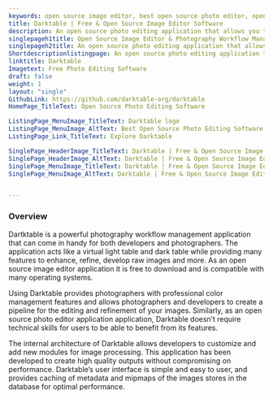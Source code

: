 ```yaml
---
keywords: open source image editor, best open source photo editor, open source photo editing software, best free image editing software, open source photography, dark table software, darktable photo editing
title: Darktable | Free & Open Source Image Editor Software
description: An open source photo editing application that allows you to manage and develop raw images. It also lets you enhance raw images and manage their database.
singlepageh1title: Open Source Image Editor & Photography Workflow Manager
singlepageh2title: An open source photo editing application that allows you to manage and develop raw images. It also lets you enhance raw images and manage their database.
Shortdescriptionlistingpage: An open source photo editing application that allows you to manage and develop raw images. It also lets you enhance raw images and manage their database.
linktitle: Darktable
Imagetext: Free Photo Editing Software
draft: false
weight: 1
layout: "single"
GithubLink: https://github.com/darktable-org/darktable
HomePage_TitleText: Open Source Photo Editing Software

ListingPage_MenuImage_TitleText: Darktable logo
ListingPage_MenuImage_AltText: Best Open Source Photo Editing Software
ListingPage_Link_TitleText: Explore Darktable

SinglePage_HeaderImage_TitleText: Darktable | Free & Open Source Image Editor Software
SinglePage_HeaderImage_AltText: Darktable | Free & Open Source Image Editor Software
SinglePage_MenuImage_TitleText: Darktable | Free & Open Source Image Editor Software
SinglePage_MenuImage_AltText: Darktable | Free & Open Source Image Editor Software


---
```

### **Overview**

Dartktable is a powerful photography workflow management application that can come in handy for both developers and photographers. The application acts like a virtual light table and dark table while providing many features to enhance, refine, develop raw images and more. As an open source image editor application it is free to download and is compatible with many operating systems.

Using Darktable provides photographers with professional color management features and allows photographers and developers to create a pipeline for the editing and refinement of your images. Similarly, as an open source photo editor application application, Darktable doesn’t require technical skills for users to be able to benefit from its features.

The internal architecture of Darktable allows developers to customize and add new modules for image processing. This application has been developed to create high quality outputs without compromising on performance. Darktable’s user interface is simple and easy to user, and provides caching of metadata and mipmaps of the images stores in the database for optimal performance.
